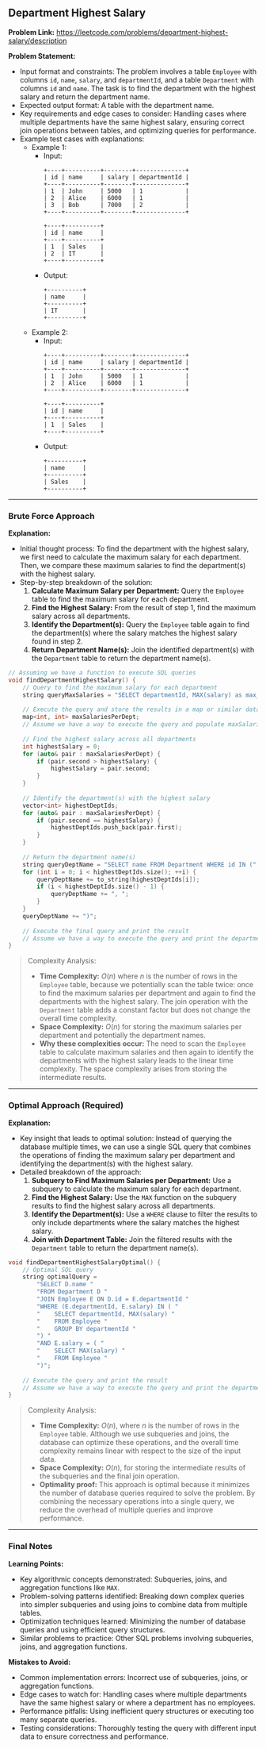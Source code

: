 ## Department Highest Salary
**Problem Link:** https://leetcode.com/problems/department-highest-salary/description

**Problem Statement:**
- Input format and constraints: The problem involves a table `Employee` with columns `id`, `name`, `salary`, and `departmentId`, and a table `Department` with columns `id` and `name`. The task is to find the department with the highest salary and return the department name.
- Expected output format: A table with the department name.
- Key requirements and edge cases to consider: Handling cases where multiple departments have the same highest salary, ensuring correct join operations between tables, and optimizing queries for performance.
- Example test cases with explanations:
  - Example 1: 
    - Input: 
      ```
      +----+----------+--------+--------------+
      | id | name     | salary | departmentId |
      +----+----------+--------+--------------+
      | 1  | John     | 5000   | 1            |
      | 2  | Alice    | 6000   | 1            |
      | 3  | Bob      | 7000   | 2            |
      +----+----------+--------+--------------+
      ```
      ```
      +----+----------+
      | id | name     |
      +----+----------+
      | 1  | Sales    |
      | 2  | IT       |
      +----+----------+
      ```
    - Output: 
      ```
      +----------+
      | name     |
      +----------+
      | IT       |
      +----------+
      ```
  - Example 2: 
    - Input: 
      ```
      +----+----------+--------+--------------+
      | id | name     | salary | departmentId |
      +----+----------+--------+--------------+
      | 1  | John     | 5000   | 1            |
      | 2  | Alice    | 6000   | 1            |
      +----+----------+--------+--------------+
      ```
      ```
      +----+----------+
      | id | name     |
      +----+----------+
      | 1  | Sales    |
      +----+----------+
      ```
    - Output: 
      ```
      +----------+
      | name     |
      +----------+
      | Sales    |
      +----------+
      ```

---

### Brute Force Approach

**Explanation:**
- Initial thought process: To find the department with the highest salary, we first need to calculate the maximum salary for each department. Then, we compare these maximum salaries to find the department(s) with the highest salary.
- Step-by-step breakdown of the solution:
  1. **Calculate Maximum Salary per Department:** Query the `Employee` table to find the maximum salary for each department.
  2. **Find the Highest Salary:** From the result of step 1, find the maximum salary across all departments.
  3. **Identify the Department(s):** Query the `Employee` table again to find the department(s) where the salary matches the highest salary found in step 2.
  4. **Return Department Name(s):** Join the identified department(s) with the `Department` table to return the department name(s).

```cpp
// Assuming we have a function to execute SQL queries
void findDepartmentHighestSalary() {
    // Query to find the maximum salary for each department
    string queryMaxSalaries = "SELECT departmentId, MAX(salary) as max_salary FROM Employee GROUP BY departmentId";
    
    // Execute the query and store the results in a map or similar data structure
    map<int, int> maxSalariesPerDept;
    // Assume we have a way to execute the query and populate maxSalariesPerDept
    
    // Find the highest salary across all departments
    int highestSalary = 0;
    for (auto& pair : maxSalariesPerDept) {
        if (pair.second > highestSalary) {
            highestSalary = pair.second;
        }
    }
    
    // Identify the department(s) with the highest salary
    vector<int> highestDeptIds;
    for (auto& pair : maxSalariesPerDept) {
        if (pair.second == highestSalary) {
            highestDeptIds.push_back(pair.first);
        }
    }
    
    // Return the department name(s)
    string queryDeptName = "SELECT name FROM Department WHERE id IN (";
    for (int i = 0; i < highestDeptIds.size(); ++i) {
        queryDeptName += to_string(highestDeptIds[i]);
        if (i < highestDeptIds.size() - 1) {
            queryDeptName += ", ";
        }
    }
    queryDeptName += ")";
    
    // Execute the final query and print the result
    // Assume we have a way to execute the query and print the department name(s)
}

```

> Complexity Analysis:
> - **Time Complexity:** $O(n)$ where $n$ is the number of rows in the `Employee` table, because we potentially scan the table twice: once to find the maximum salaries per department and again to find the departments with the highest salary. The join operation with the `Department` table adds a constant factor but does not change the overall time complexity.
> - **Space Complexity:** $O(n)$ for storing the maximum salaries per department and potentially the department names.
> - **Why these complexities occur:** The need to scan the `Employee` table to calculate maximum salaries and then again to identify the departments with the highest salary leads to the linear time complexity. The space complexity arises from storing the intermediate results.

---

### Optimal Approach (Required)

**Explanation:**
- Key insight that leads to optimal solution: Instead of querying the database multiple times, we can use a single SQL query that combines the operations of finding the maximum salary per department and identifying the department(s) with the highest salary.
- Detailed breakdown of the approach:
  1. **Subquery to Find Maximum Salaries per Department:** Use a subquery to calculate the maximum salary for each department.
  2. **Find the Highest Salary:** Use the `MAX` function on the subquery results to find the highest salary across all departments.
  3. **Identify the Department(s):** Use a `WHERE` clause to filter the results to only include departments where the salary matches the highest salary.
  4. **Join with Department Table:** Join the filtered results with the `Department` table to return the department name(s).

```cpp
void findDepartmentHighestSalaryOptimal() {
    // Optimal SQL query
    string optimalQuery = 
        "SELECT D.name "
        "FROM Department D "
        "JOIN Employee E ON D.id = E.departmentId "
        "WHERE (E.departmentId, E.salary) IN ( "
        "    SELECT departmentId, MAX(salary) "
        "    FROM Employee "
        "    GROUP BY departmentId "
        ") "
        "AND E.salary = ( "
        "    SELECT MAX(salary) "
        "    FROM Employee "
        ")";
    
    // Execute the query and print the result
    // Assume we have a way to execute the query and print the department name(s)
}
```

> Complexity Analysis:
> - **Time Complexity:** $O(n)$, where $n$ is the number of rows in the `Employee` table. Although we use subqueries and joins, the database can optimize these operations, and the overall time complexity remains linear with respect to the size of the input data.
> - **Space Complexity:** $O(n)$, for storing the intermediate results of the subqueries and the final join operation.
> - **Optimality proof:** This approach is optimal because it minimizes the number of database queries required to solve the problem. By combining the necessary operations into a single query, we reduce the overhead of multiple queries and improve performance.

---

### Final Notes

**Learning Points:**
- Key algorithmic concepts demonstrated: Subqueries, joins, and aggregation functions like `MAX`.
- Problem-solving patterns identified: Breaking down complex queries into simpler subqueries and using joins to combine data from multiple tables.
- Optimization techniques learned: Minimizing the number of database queries and using efficient query structures.
- Similar problems to practice: Other SQL problems involving subqueries, joins, and aggregation functions.

**Mistakes to Avoid:**
- Common implementation errors: Incorrect use of subqueries, joins, or aggregation functions.
- Edge cases to watch for: Handling cases where multiple departments have the same highest salary or where a department has no employees.
- Performance pitfalls: Using inefficient query structures or executing too many separate queries.
- Testing considerations: Thoroughly testing the query with different input data to ensure correctness and performance.